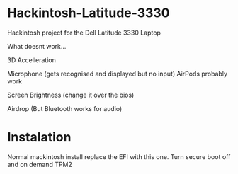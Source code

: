 # Hackintosh-Latitude-3330
Hackintosh project for the Dell Latitude 3330 Laptop

What doesnt work...

3D Accelleration


Microphone (gets recognised and displayed but no input)
AirPods probably work


Screen Brightness (change it over the bios)


Airdrop (But Bluetooth works for audio)

# Instalation

Normal mackintosh install replace the EFI with this one.
Turn secure boot off and on demand TPM2
